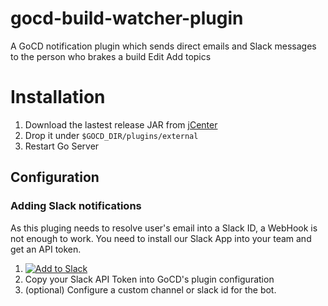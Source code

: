 # gocd-build-watcher-plugin
A GoCD notification plugin which sends direct emails and Slack messages to the person who brakes a build Edit
Add topics

# Installation
1. Download the lastest release JAR from [jCenter]()
1. Drop it under `$GOCD_DIR/plugins/external`
1. Restart Go Server

## Configuration
### Adding Slack notifications
As this pluging needs to resolve user's email into a Slack ID, a WebHook is not enough to work.
You need to install our Slack App into your team and get an API token.
1. [![Add to Slack](https://platform.slack-edge.com/img/add_to_slack.png)](https://slack.com/oauth/authorize?&client_id=170776918258.170870737557&scope=chat:write:bot,users:read.email,users:read)
2. Copy your Slack API Token into GoCD's plugin configuration
3. (optional) Configure a custom channel or slack id for the bot.
